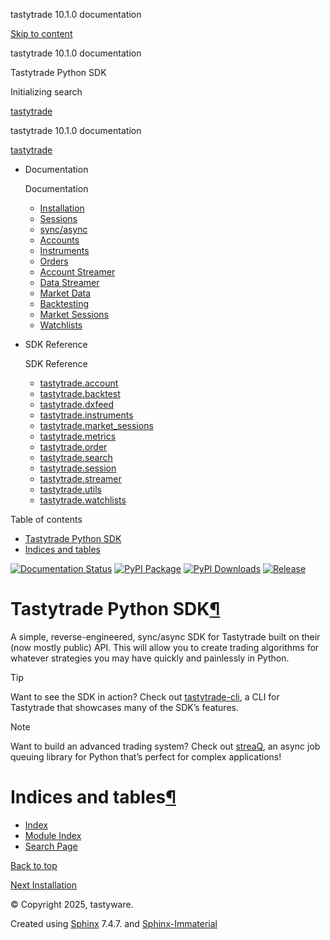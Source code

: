 tastytrade 10.1.0 documentation







[Skip to content](index.html%3Fbadge=latest.html#)

tastytrade 10.1.0 documentation

Tastytrade Python SDK






Initializing search

[tastytrade](https://github.com/tastyware/tastytrade "Go to repository")

tastytrade 10.1.0 documentation

[tastytrade](https://github.com/tastyware/tastytrade "Go to repository")

* Documentation




  Documentation
  + [Installation](installation.html)
  + [Sessions](sessions.html)
  + [sync/async](sync-async.html)
  + [Accounts](accounts.html)
  + [Instruments](instruments.html)
  + [Orders](orders.html)
  + [Account Streamer](account-streamer.html)
  + [Data Streamer](data-streamer.html)
  + [Market Data](market-data.html)
  + [Backtesting](backtest.html)
  + [Market Sessions](market-sessions.html)
  + [Watchlists](watchlists.html)
* SDK Reference




  SDK Reference
  + [tastytrade.account](api/account.html)
  + [tastytrade.backtest](api/backtesting.html)
  + [tastytrade.dxfeed](api/dxfeed.html)
  + [tastytrade.instruments](api/instruments.html)
  + [tastytrade.market\_sessions](api/market-sessions.html)
  + [tastytrade.metrics](api/metrics.html)
  + [tastytrade.order](api/order.html)
  + [tastytrade.search](api/search.html)
  + [tastytrade.session](api/session.html)
  + [tastytrade.streamer](api/streamer.html)
  + [tastytrade.utils](api/utils.html)
  + [tastytrade.watchlists](api/watchlists.html)

Table of contents

* [Tastytrade Python SDK](index.html%3Fbadge=latest.html#)
* [Indices and tables](index.html%3Fbadge=latest.html#indices-and-tables)

[![Documentation Status](https://readthedocs.org/projects/tastyworks-api/badge/?version=latest)](index.html%3Fbadge=latest.html)
[![PyPI Package](https://img.shields.io/pypi/v/tastytrade)](https://pypi.org/project/tastytrade)
[![PyPI Downloads](https://static.pepy.tech/badge/tastytrade)](https://pepy.tech/project/tastytrade)
[![Release](https://img.shields.io/github/v/release/tastyware/tastytrade?label=release%20notes)](https://github.com/tastyware/tastytrade/releases)

# Tastytrade Python SDK[¶](index.html%3Fbadge=latest.html#tastytrade-python-sdk "Link to this heading")

A simple, reverse-engineered, sync/async SDK for Tastytrade built on their (now mostly public) API. This will allow you to create trading algorithms for whatever strategies you may have quickly and painlessly in Python.

Tip

Want to see the SDK in action? Check out [tastytrade-cli](https://github.com/tastyware/tastytrade-cli), a CLI for Tastytrade that showcases many of the SDK’s features.

Note

Want to build an advanced trading system? Check out [streaQ](https://github.com/tastyware/streaq), an async job queuing library for Python that’s perfect for complex applications!

# Indices and tables[¶](index.html%3Fbadge=latest.html#indices-and-tables "Link to this heading")

* [Index](genindex.html)
* [Module Index](py-modindex.html)
* [Search Page](https://tastyworks-api.readthedocs.io/en/latest/search.html)

[Back to top](index.html%3Fbadge=latest.html#)


[Next
Installation](installation.html)

© Copyright 2025, tastyware.

Created using
[Sphinx](https://www.sphinx-doc.org/)
7.4.7.
and
[Sphinx-Immaterial](https://github.com/jbms/sphinx-immaterial/)